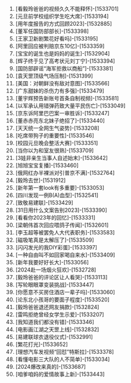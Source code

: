 
1. [看毅玲爸爸的视频久久不能释怀]-[1533701]
1. [元旦前学校组织学生吃大席]-[1533194]
1. [用年度报告的方式回顾2023]-[1532885]
1. [董军任国防部部长]-[1533398]
1. [王家卫新剧繁花好看吗]-[1533195]
1. [阿里回应被判赔京东10亿]-[1533359]
1. [宝宝的诞生也是妈妈的诞生]-[1532904]
1. [辉子终于见了高考状元刘丁宁]-[1533394]
1. [国防部辟谣“海军拒救以商船”]-[1533381]
1. [袁天罡顶级气场压制]-[1531399]
1. [美国：对朝鲜没有敌对意图]-[1533566]
1. [广东甜妹的杀伤力有多强]-[1533479]
1. [董宇辉预告新账号首条自制视频]-[1533581]
1. [以军承认用错弹药致大量平民伤亡]-[1533049]
1. [京东诉阿里巴巴案一审胜诉]-[1533247]
1. [董赤赤亮东北妹子绝招了]-[1533440]
1. [天天统一全网生气姿势]-[1533208]
1. [吃席带狗子的重要性]-[1533546]
1. [校园元旦晚会整活大赛]-[1533351]
1. [当你以为和室友很熟]-[1533709]
1. [3娃非亲生当事人自述始末]-[1533642]
1. [旭旭宝宝复播]-[1533460]
1. [俄网红办半裸派对引普京不满]-[1532764]
1. [毅玲去世]-[1531912]
1. [新年第一套look有多重要]-[1533053]
1. [四川发现一例B(A)血型]-[1532541]
1. [致敬易建联]-[1533429]
1. [31日用什么文案告别2023]-[1533390]
1. [看看你2023年的回忆]-[1533331]
1. [梁朝伟首次回应喂鸽子传闻]-[1532601]
1. [李玉超等被罢免人大代表职务]-[1533583]
1. [磁吸笔真是太解压了]-[1533509]
1. [闪闪发光的我DIY彩蛋]-[1533397]
1. [一种自由叫不如回家喝自来水]-[1533409]
1. [新年我要好好长大]-[1533056]
1. [2024赴一场烟火狂欢]-[1532728]
1. [毅玲爸爸的评论区让人看哭]-[1533113]
1. [写轮眼眼罩变装挑战]-[1533447]
1. [你愿意不买房住酒店一辈子吗]-[1533060]
1. [论东北小孩哥的要面子程度]-[1533520]
1. [毅玲爸爸退还网友捐款]-[1532824]
1. [雷鸣拒绝曾经女学生示爱]-[1533207]
1. [我知道我们都没有错]-[1533346]
1. [电影画江湖之天罡上线]-[1532832]
1. [易建联球衣退役仪式]-[1532991]
1. [繁花打光]-[1533652]
1. [理想汽车发视频“回怼”特斯拉]-[1533378]
1. [看懂电影三大队的人不简单]-[1533034]
1. [2024爆改来真的]-[1533687]
1. [咱爹咱妈的爱情故事上新]-[1533443]